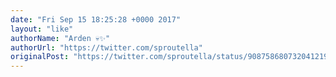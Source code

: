 ```yaml
---
date: "Fri Sep 15 18:25:28 +0000 2017"
layout: "like"
authorName: "Arden 💀✨"
authorUrl: "https://twitter.com/sproutella"
originalPost: "https://twitter.com/sproutella/status/908758680732041219"
---
```

